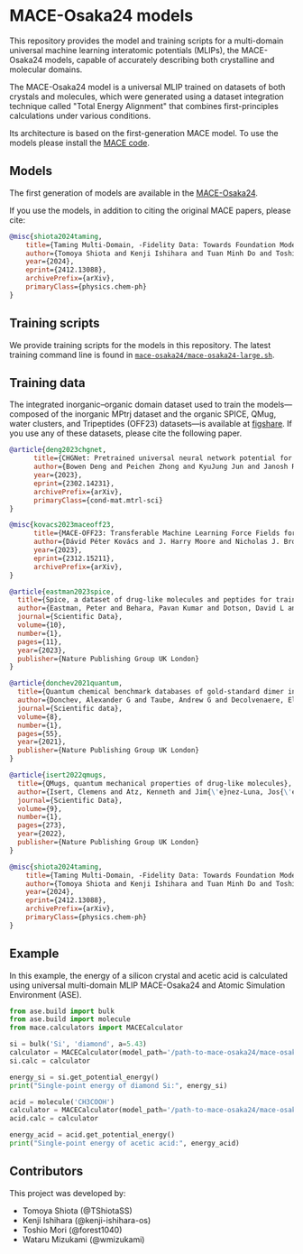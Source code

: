 # MACE-Osaka24 models
This repository provides the model and training scripts for a multi-domain universal machine learning interatomic potentials (MLIPs), the MACE-Osaka24 models, capable of accurately describing both crystalline and molecular domains.

The MACE-Osaka24 model is a universal MLIP trained on datasets of both crystals and molecules, which were generated using a dataset integration technique called "Total Energy Alignment" that combines first-principles calculations under various conditions. 

Its architecture is based on the first-generation MACE model. To use the models please install the [MACE code](https://github.com/ACEsuit/mace).

## Models

The first generation of models are available in the [MACE-Osaka24](https://github.com/qiqb-osaka/mace-osaka24/releases/tag/v0.0.1).

If you use the models, in addition to citing the original MACE papers, please cite:

```bib
@misc{shiota2024taming,
    title={Taming Multi-Domain, -Fidelity Data: Towards Foundation Models for Atomistic Scale Simulations},
    author={Tomoya Shiota and Kenji Ishihara and Tuan Minh Do and Toshio Mori and Wataru Mizukami},
    year={2024},
    eprint={2412.13088},
    archivePrefix={arXiv},
    primaryClass={physics.chem-ph}
}
```

## Training scripts

We provide training scripts for the models in this repository. The latest training command line is found in [`mace-osaka24/mace-osaka24-large.sh`](mace_osaka24/mace-osaka24-large.sh).

## Training data

The integrated inorganic–organic domain dataset used to train the models—composed of the inorganic MPtrj dataset and the organic SPICE, QMug, water clusters, and Tripeptides (OFF23) datasets—is available at [figshare](). If you use any of these datasets, please cite the following paper.

```bib
@article{deng2023chgnet,
      title={CHGNet: Pretrained universal neural network potential for charge-informed atomistic modeling},
      author={Bowen Deng and Peichen Zhong and KyuJung Jun and Janosh Riebesell and Kevin Han and Christopher J. Bartel and Gerbrand Ceder},
      year={2023},
      eprint={2302.14231},
      archivePrefix={arXiv},
      primaryClass={cond-mat.mtrl-sci}
}

@misc{kovacs2023maceoff23,
      title={MACE-OFF23: Transferable Machine Learning Force Fields for Organic Molecules}, 
      author={Dávid Péter Kovács and J. Harry Moore and Nicholas J. Browning and Ilyes Batatia and Joshua T. Horton and Venkat Kapil and William C. Witt and Ioan-Bogdan Magdău and Daniel J. Cole and Gábor Csányi},
      year={2023},
      eprint={2312.15211},
      archivePrefix={arXiv},
}

@article{eastman2023spice,
  title={Spice, a dataset of drug-like molecules and peptides for training machine learning potentials},
  author={Eastman, Peter and Behara, Pavan Kumar and Dotson, David L and Galvelis, Raimondas and Herr, John E and Horton, Josh T and Mao, Yuezhi and Chodera, John D and Pritchard, Benjamin P and Wang, Yuanqing and others},
  journal={Scientific Data},
  volume={10},
  number={1},
  pages={11},
  year={2023},
  publisher={Nature Publishing Group UK London}
}

@article{donchev2021quantum,
  title={Quantum chemical benchmark databases of gold-standard dimer interaction energies},
  author={Donchev, Alexander G and Taube, Andrew G and Decolvenaere, Elizabeth and Hargus, Cory and McGibbon, Robert T and Law, Ka-Hei and Gregersen, Brent A and Li, Je-Luen and Palmo, Kim and Siva, Karthik and others},
  journal={Scientific data},
  volume={8},
  number={1},
  pages={55},
  year={2021},
  publisher={Nature Publishing Group UK London}
}

@article{isert2022qmugs,
  title={QMugs, quantum mechanical properties of drug-like molecules},
  author={Isert, Clemens and Atz, Kenneth and Jim{\'e}nez-Luna, Jos{\'e} and Schneider, Gisbert},
  journal={Scientific Data},
  volume={9},
  number={1},
  pages={273},
  year={2022},
  publisher={Nature Publishing Group UK London}
}

@misc{shiota2024taming,
    title={Taming Multi-Domain, -Fidelity Data: Towards Foundation Models for Atomistic Scale Simulations},
    author={Tomoya Shiota and Kenji Ishihara and Tuan Minh Do and Toshio Mori and Wataru Mizukami},
    year={2024},
    eprint={2412.13088},
    archivePrefix={arXiv},
    primaryClass={physics.chem-ph}
}
```

## Example

In this example, the energy of a silicon crystal and acetic acid is calculated using universal multi-domain MLIP MACE-Osaka24 and Atomic Simulation Environment (ASE).

```python
from ase.build import bulk
from ase.build import molecule
from mace.calculators import MACECalculator

si = bulk('Si', 'diamond', a=5.43)
calculator = MACECalculator(model_path='/path-to-mace-osaka24/mace-osaka24-large.model', device='cpu')
si.calc = calculator 

energy_si = si.get_potential_energy()
print("Single-point energy of diamond Si:", energy_si)

acid = molecule('CH3COOH')
calculator = MACECalculator(model_path='/path-to-mace-osaka24/mace-osaka24-large.model', device='cpu')
acid.calc = calculator 

energy_acid = acid.get_potential_energy()
print("Single-point energy of acetic acid:", energy_acid)
```

## Contributors
This project was developed by:

- Tomoya Shiota (@TShiotaSS) 
- Kenji Ishihara (@kenji-ishihara-os)  
- Toshio Mori (@forest1040)
- Wataru Mizukami (@wmizukami)
